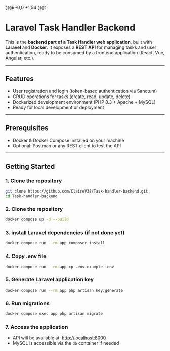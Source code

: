 @@ -0,0 +1,54 @@
# Laravel Task Handler Backend

This is the **backend part of a Task Handler web application**, built with **Laravel** and **Docker**. It exposes a **REST API** for managing tasks and user authentication, ready to be consumed by a frontend application (React, Vue, Angular, etc.).

---

## Features

- User registration and login (token-based authentication via Sanctum)  
- CRUD operations for tasks (create, read, update, delete)  
- Dockerized development environment (PHP 8.3 + Apache + MySQL)  
- Ready for local development or deployment  

---

## Prerequisites

- Docker & Docker Compose installed on your machine  
- Optional: Postman or any REST client to test the API  

---

## Getting Started

### 1. Clone the repository
```bash
git clone https://github.com/ClaireV38/Task-handler-backend.git
cd Task-handler-backend
```
### 2. Clone the repository
```bash
docker compose up -d --build
```
### 3. install Laravel dependencies (if not done yet)
```bash
docker compose run --rm app composer install
```
### 4. Copy .env file
```bash
docker compose run --rm app cp .env.example .env
```
### 5. Generate Laravel application key
```bash
docker compose run --rm app php artisan key:generate
```
### 6. Run migrations
```bash
docker compose exec app php artisan migrate
```
### 7. Access the application

- API will be available at: [http://localhost:8000](http://localhost:8000)  
- MySQL is accessible via the `db` container if needed

